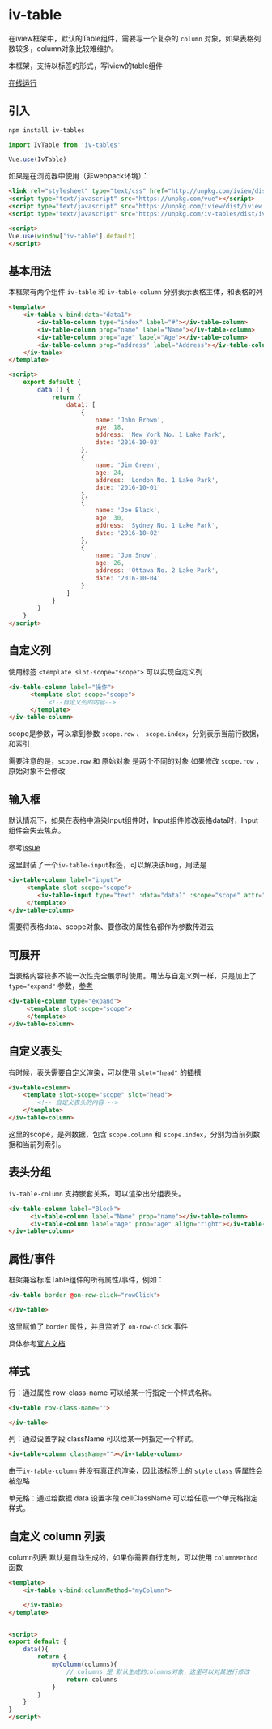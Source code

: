 # iv-table

在iview框架中，默认的Table组件，需要写一个复杂的 `column` 对象，如果表格列数较多，column对象比较难维护。

本框架，支持以标签的形式，写iview的table组件

[在线运行](http://jsfiddle.net/xcr1234/tm9r512o/)

## 引入


```bash
npm install iv-tables
```

```javascript
import IvTable from 'iv-tables'

Vue.use(IvTable)
```

如果是在浏览器中使用（非webpack环境）：

```html
<link rel="stylesheet" type="text/css" href="http://unpkg.com/iview/dist/styles/iview.css">
<script type="text/javascript" src="https://unpkg.com/vue"></script>
<script type="text/javascript" src="https://unpkg.com/iview/dist/iview.min.js"></script>
<script type="text/javascript" src="https://unpkg.com/iv-tables/dist/iv-table.umd.js"></script>

<script>
Vue.use(window['iv-table'].default)
</script>
```

## 基本用法

本框架有两个组件 `iv-table` 和 `iv-table-column` 分别表示表格主体，和表格的列



```html
<template>
    <iv-table v-bind:data="data1">
        <iv-table-column type="index" label="#"></iv-table-column>
        <iv-table-column prop="name" label="Name"></iv-table-column>
        <iv-table-column prop="age" label="Age"></iv-table-column>
        <iv-table-column prop="address" label="Address"></iv-table-column>
    </iv-table>
</template>

<script>
    export default {
        data () {
            return {
                data1: [
                    {
                        name: 'John Brown',
                        age: 18,
                        address: 'New York No. 1 Lake Park',
                        date: '2016-10-03'
                    },
                    {
                        name: 'Jim Green',
                        age: 24,
                        address: 'London No. 1 Lake Park',
                        date: '2016-10-01'
                    },
                    {
                        name: 'Joe Black',
                        age: 30,
                        address: 'Sydney No. 1 Lake Park',
                        date: '2016-10-02'
                    },
                    {
                        name: 'Jon Snow',
                        age: 26,
                        address: 'Ottawa No. 2 Lake Park',
                        date: '2016-10-04'
                    }
                ]
            }
        }
    }
</script>
```
 
 
## 自定义列

使用标签 `<template slot-scope="scope">` 可以实现自定义列：

```html
<iv-table-column label="操作">
      <template slot-scope="scope">
           <!--自定义列的内容-->
      </template>
</iv-table-column>
```

scope是参数，可以拿到参数 `scope.row` 、 `scope.index`，分别表示当前行数据，和索引

需要注意的是，`scope.row` 和 原始对象 是两个不同的对象 如果修改 `scope.row` ，原始对象不会修改

## 输入框

默认情况下，如果在表格中渲染Input组件时，Input组件修改表格data时，Input组件会失去焦点。

参考[issue](https://github.com/iview/iview/issues/1781)

这里封装了一个`iv-table-input`标签，可以解决该bug，用法是

```html
<iv-table-column label="input">
     <template slot-scope="scope">
        <iv-table-input type="text" :data="data1" :scope="scope" attr="address"/>
     </template>
</iv-table-column>
```

需要将表格data、scope对象、要修改的属性名都作为参数传进去


## 可展开 

当表格内容较多不能一次性完全展示时使用。用法与自定义列一样，只是加上了 `type="expand"` 参数，[参考](https://www.iviewui.com/components/table#KZK)

```html
<iv-table-column type="expand">
     <template slot-scope="scope">
     </template>
</iv-table-column>
```

## 自定义表头

有时候，表头需要自定义渲染，可以使用 `slot="head"` 的[插槽](https://cn.vuejs.org/v2/guide/components-slots.html )

```html
<iv-table-column>
    <template slot-scope="scope" slot="head">
        <!-- 自定义表头的内容 -->
    </template>
</iv-table-column>
```

这里的scope，是列数据，包含 `scope.column` 和 `scope.index`，分别为当前列数据和当前列索引。

## 表头分组

`iv-table-column` 支持嵌套关系，可以渲染出分组表头。

```html
<iv-table-column label="Block">
      <iv-table-column label="Name" prop="name"></iv-table-column>
      <iv-table-column label="Age" prop="age" align="right"></iv-table-column>
</iv-table-column>
```

## 属性/事件

框架兼容标准Table组件的所有属性/事件，例如：

```html
<iv-table border @on-row-click="rowClick">

</iv-table>
```

这里赋值了 `border` 属性，并且监听了 `on-row-click` 事件

具体参考[官方文档](https://www.iviewui.com/components/table)

## 样式

行：通过属性 row-class-name 可以给某一行指定一个样式名称。

```html
<iv-table row-class-name="">

</iv-table>
```

列：通过设置字段 className 可以给某一列指定一个样式。

```html
<iv-table-column className=""></iv-table-column>
```

由于`iv-table-column` 并没有真正的渲染，因此该标签上的 `style` `class` 等属性会被忽略

单元格：通过给数据 data 设置字段 cellClassName 可以给任意一个单元格指定样式。


## 自定义 column 列表

column列表 默认是自动生成的，如果你需要自行定制，可以使用 `columnMethod` 函数

```html
<template>
    <iv-table v-bind:columnMethod="myColumn">

    </iv-table>
</template>


<script>
export default {
    data(){
        return {
            myColumn(columns){
                // columns 是 默认生成的columns对象，这里可以对其进行修改
                return columns
            }
        }
    }
}
</script>

```
